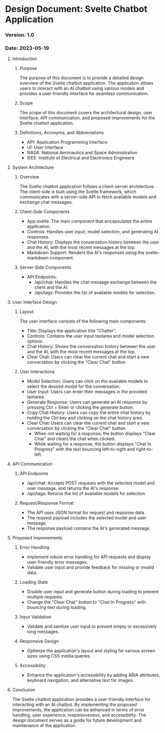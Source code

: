 # Design Document: Svelte Chatbot Application

### Version: 1.0
### Date: 2023-05-19

1. Introduction
   
   1. Purpose
       
      The purpose of this document is to provide a detailed design overview of the Svelte chatbot application. The application allows users to interact with an AI chatbot using various models and provides a user-friendly interface for seamless communication.

   1. Scope
      
      The scope of this document covers the architectural design, user interface, API communication, and proposed improvements for the Svelte chatbot application.

   1. Definitions, Acronyms, and Abbreviations

       - API: Application Programming Interface
       - UI: User Interface
       - NASA: National Aeronautics and Space Administration
       - IEEE: Institute of Electrical and Electronics Engineers

2. System Architecture
   
   1. Overview
      
      The Svelte chatbot application follows a client-server architecture. The client-side is built using the Svelte framework, which communicates with a server-side API to fetch available models and exchange chat messages.

   1. Client-Side Components
      
      - App.svelte: The main component that encapsulates the entire application.
      - Controls: Handles user input, model selection, and generating AI responses.
      - Chat History: Displays the conversation history between the user and the AI, with the most recent messages at the top.
      - Markdown Support: Renders the AI's responses using the svelte-markdown component.

   1. Server-Side Components
      
      - API Endpoints:
         - /api/chat: Handles the chat message exchange between the client and the AI.
         - /api/tags: Provides the list of available models for selection.

3. User Interface Design
   
   1. Layout
      
      The user interface consists of the following main components:
      
      - Title: Displays the application title "Chatter".
      - Controls: Contains the user input textarea and model selection options.
      - Chat History: Shows the conversation history between the user and the AI, with the most recent messages at the top.
      - Clear Chat: Users can clear the current chat and start a new conversation by clicking the "Clear Chat" button.

   1. User Interactions

      - Model Selection: Users can click on the available models to select the desired model for the conversation.
      - User Input: Users can enter their messages in the provided textarea.
      - Generate Response: Users can generate an AI response by pressing Ctrl + Enter or clicking the generate button.
      - Copy Chat History: Users can copy the entire chat history by holding the Ctrl key and clicking on the chat history area.
      - Clear Chat: Users can clear the current chat and start a new conversation by clicking the "Clear Chat" button.
        - When not waiting for a response, the button displays "Clear Chat" and clears the chat when clicked.
        - While waiting for a response, the button displays "Chat In Progress" with the text bouncing left-to-right and right-to-left.

4. API Communication
   
   1. API Endpoints
      
      - /api/chat: Accepts POST requests with the selected model and user message, and returns the AI's response.
      - /api/tags: Returns the list of available models for selection.

   1. Request/Response Format
      
      - The API uses JSON format for request and response data.
      - The request payload includes the selected model and user message.
      - The response payload contains the AI's generated message.

5. Proposed Improvements
   
   1. Error Handling
      
      - Implement robust error handling for API requests and display user-friendly error messages.
      - Validate user input and provide feedback for missing or invalid data.

   1. Loading State
      
      - Disable user input and generate button during loading to prevent multiple requests.
      - Change the "Clear Chat" button to "Chat In Progress" with bouncing text during loading.

   1. Input Validation
      
      - Validate and sanitize user input to prevent empty or excessively long messages.

   1. Responsive Design
      
      - Optimize the application's layout and styling for various screen sizes using CSS media queries.

   1. Accessibility
      
      - Enhance the application's accessibility by adding ARIA attributes, keyboard navigation, and alternative text for images.

6. Conclusion
   
   The Svelte chatbot application provides a user-friendly interface for interacting with an AI chatbot. By implementing the proposed improvements, the application can be enhanced in terms of error handling, user experience, responsiveness, and accessibility. The design document serves as a guide for future development and maintenance of the application.
   